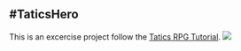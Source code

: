 #TaticsHero
---
This is an excercise project follow the [Tatics RPG Tutorial](https://theliquidfire.wordpress.com/projects/).
![](http://7xocbb.com1.z0.glb.clouddn.com/QQ20151122-0@2x.png)
